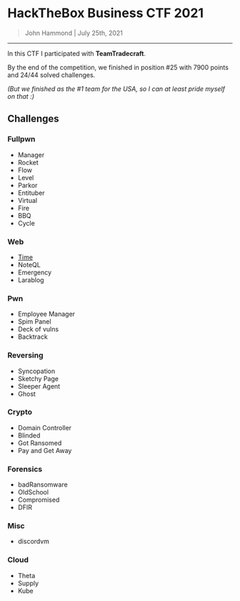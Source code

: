 # HackTheBox Business CTF 2021

> John Hammond | July 25th, 2021

-------------------


In this CTF I participated with **TeamTradecraft**.

By the end of the competition, we finished in position #25 with 7900 points and 24/44 solved challenges.

*(But we finished as the #1 team for the USA, so I can at least pride myself on that :)* 

## Challenges

### Fullpwn

* Manager
* Rocket
* Flow
* Level
* Parkor
* Entituber
* Virtual
* Fire
* BBQ
* Cycle

### Web

* [Time](web/time_COMPLETE/)
* NoteQL
* Emergency
* Larablog

### Pwn

* Employee Manager
* Spim Panel
* Deck of vulns
* Backtrack

### Reversing

* Syncopation
* Sketchy Page
* Sleeper Agent
* Ghost

### Crypto

* Domain Controller
* Blinded
* Got Ransomed
* Pay and Get Away

### Forensics
* badRansomware
* OldSchool
* Compromised
* DFIR

### Misc

* discordvm

### Cloud

* Theta
* Supply
* Kube

